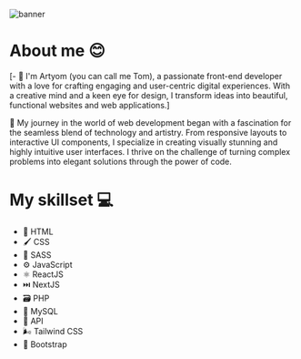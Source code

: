 <img src="https://i.ibb.co/qNCYhC3/Tom-Schlyahtin.jpg" alt="banner"></img>

# About me 😊

[- 👋 I'm Artyom (you can call me Tom), a passionate front-end developer with a love for crafting engaging and user-centric digital experiences. With a creative mind and a keen eye for design, I transform ideas into beautiful, functional websites and web applications.]

🚀 My journey in the world of web development began with a fascination for the seamless blend of technology and artistry. From responsive layouts to interactive UI components, I specialize in creating visually stunning and highly intuitive user interfaces. I thrive on the challenge of turning complex problems into elegant solutions through the power of code.

# My skillset 💻

- 🧱 HTML
- 🖌️ CSS
- 🎨 SASS
- ⚙️ JavaScript
- ⚛️ ReactJS
- ⏭️ NextJS
- 🗃️ PHP
- 🐘 MySQL
- 📃 API
- 🌬️ Tailwind CSS
- 🥾 Bootstrap

